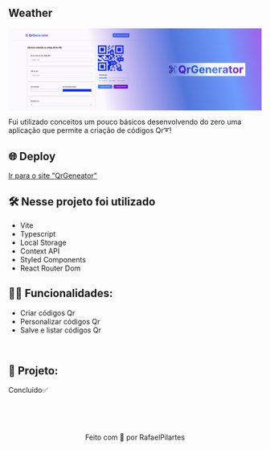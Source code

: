## Weather

<img src="https://raw.githubusercontent.com/RafaelPilartes/web-qrcode_generetor-ts/main/public/CoverQrcodeGenerator.png" align="center" />

Fui utilizado conceitos um pouco básicos desenvolvendo do zero uma aplicação que permite a criação de códigos Qr➰!

## 🌐 Deploy

<a href='https://qrGeneator-rp.netlify.app//'>
  Ir para o site "QrGeneator"
</a>

## 🛠️ Nesse projeto foi utilizado

- Vite
- Typescript
- Local Storage
- Context API
- Styled Components
- React Router Dom

## 👨‍💻 Funcionalidades:

- Criar códigos Qr
- Personalizar códigos Qr
- Salve e listar códigos Qr

<br />

## 🚧 Projeto:

Concluído✅

<br />

&nbsp;

<p align="center">Feito com 💙 por RafaelPilartes</p>
